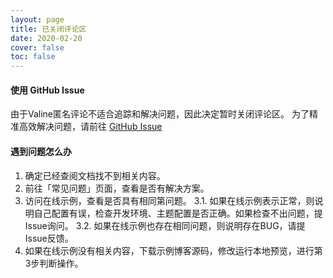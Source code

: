 ```yaml
---
layout: page
title: 已关闭评论区
date: 2020-02-20
cover: false
toc: false
---
```


#### 使用 GitHub Issue

由于Valine匿名评论不适合追踪和解决问题，因此决定暂时关闭评论区。
为了精准高效解决问题，请前往 <btn>[GitHub Issue](https://github.com/xaoxuu/hexo-theme-volantis/issues/)</btn>


#### 遇到问题怎么办

1. 确定已经查阅文档找不到相关内容。
2. 前往「常见问题」页面，查看是否有解决方案。
3. 访问在线示例，查看是否具有相同第问题。
  3.1. 如果在线示例表示正常，则说明自己配置有误，检查开发环境、主题配置是否正确。如果检查不出问题，提Issue询问。
  3.2. 如果在线示例也存在相同问题，则说明存在BUG，请提Issue反馈。
4. 如果在线示例没有相关内容，下载示例博客源码，修改运行本地预览，进行第3步判断操作。

